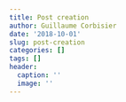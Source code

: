 ```yaml
---
title: Post creation
author: Guillaume Corbisier
date: '2018-10-01'
slug: post-creation
categories: []
tags: []
header:
  caption: ''
  image: ''
---
```


